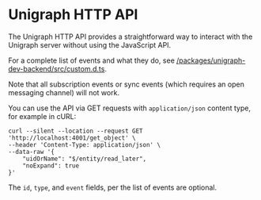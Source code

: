 # Unigraph HTTP API

The Unigraph HTTP API provides a straightforward way to interact with the Unigraph server without using the JavaScript API.

For a complete list of events and what they do, see [/packages/unigraph-dev-backend/src/custom.d.ts](/packages/unigraph-dev-backend/src/custom.d.ts).

Note that all subscription events or sync events (which requires an open messaging channel) will not work.

You can use the API via GET requests with `application/json` content type, for example in cURL:

```
curl --silent --location --request GET 'http://localhost:4001/get_object' \
--header 'Content-Type: application/json' \
--data-raw '{
    "uidOrName": "$/entity/read_later",
    "noExpand": true
}'
```

The `id`, `type`, and `event` fields, per the list of events are optional.